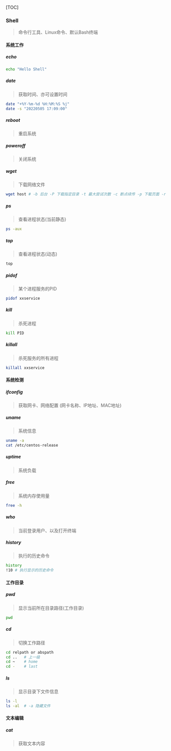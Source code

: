 [TOC]

### Shell

> 命令行工具、Linux命令、默认Bash终端

#### 系统工作

##### echo

~~~bash
echo "Hello Shell"
~~~

##### date

> 获取时间、亦可设置时间

~~~bash
date "+%Y-%m-%d %H:%M:%S %j" 
date -s "20220505 17:09:00"
~~~

##### reboot

> 重启系统

##### poweroff

> 关闭系统

##### wget

> 下载网络文件

~~~bash
wget host # -b 后台 -P 下载指定目录 -t 最大尝试次数 -c 断点续传 -p 下载页面 -r 递归下载
~~~

##### ps

> 查看进程状态(当前静态)

~~~bash
ps -aux
~~~

##### top

> 查看进程状态(动态)

~~~bash
top
~~~

##### pidof

> 某个进程服务的PID

~~~bash
pidof xxservice
~~~

##### kill

> 杀死进程

~~~bash
kill PID
~~~

##### killall

> 杀死服务的所有进程

~~~bash
killall xxservice
~~~

#### 系统检测

##### ifconfig

> 获取网卡、网络配置 (网卡名称、IP地址、MAC地址)

##### uname

> 系统信息

~~~bash
uname -a
cat /etc/centos-release
~~~

##### uptime

> 系统负载

##### free

> 系统内存使用量

~~~bash
free -h
~~~

##### who

> 当前登录用户、以及打开终端

##### history

> 执行的历史命令

~~~bash
history
!10 # 执行显示的历史命令
~~~

#### 工作目录

##### pwd

> 显示当前所在目录路径(工作目录)

~~~bash
pwd
~~~

##### cd

> 切换工作路径

~~~bash
cd relpath or abspath
cd ..	# 上一级
cd ~	# home
cd -	# last
~~~

##### ls

> 显示目录下文件信息

~~~bash
ls -l
ls -al	# -a 隐藏文件
~~~

#### 文本编辑

##### cat

> 获取文本内容

